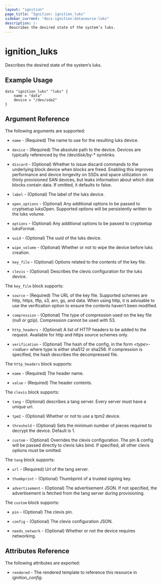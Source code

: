```yaml
---
layout: "ignition"
page_title: "Ignition: ignition_luks"
sidebar_current: "docs-ignition-datasource-luks"
description: |-
  Describes the desired state of the system’s luks.
---
```


# ignition\_luks

Describes the desired state of the system’s luks.

## Example Usage

```hcl
data "ignition_luks" "luks" {
	name = "data"
	device = "/dev/sda2"
}

```

## Argument Reference

The following arguments are supported:

* `name` - (Required) The name to use for the resulting luks device.

* `device` - (Required) The absolute path to the device. Devices are typically referenced by the /dev/disk/by-* symlinks.

* `discard` - (Optional) Whether to issue discard commands to the underlying block device when blocks are freed. Enabling this improves performance and device longevity on SSDs and space utilization on thinly provisioned SAN devices, but leaks information about which disk blocks contain data. If omitted, it defaults to false.

* `label` - (Optional) The label of the luks device.

* `open_options` - (Optional) Any additional options to be passed to cryptsetup luksOpen. Supported options will be persistently written to the luks volume.

* `options` - (Optional) Any additional options to be passed to cryptsetup luksFormat.

* `uuid` - (Optional) The uuid of the luks device.

* `wipe_volume` - (Optional) Whether or not to wipe the device before luks creation.

* `key_file` - (Optional) Options related to the contents of the key file.

* `clevis` - (Optional) Describes the clevis configuration for the luks device.

The `key_file` block supports:

* `source` - (Required) The URL of the key file. Supported schemes are http, https, tftp, s3, arn, gs, and data. When using http, it is advisable to use the verification option to ensure the contents haven’t been modified.

* `compression` - (Optional) The type of compression used on the key file (null or gzip). Compression cannot be used with S3.

* `http_headers` - (Optional) A list of HTTP headers to be added to the request. Available for http and https source schemes only.

* `verification` - (Optional) The hash of the config, in the form _\<type\>-\<value\>_ where type is either sha512 or sha256. If compression is specified, the hash describes the decompressed file.

The `http_headers` block supports:

* `name` - (Required) The header name.

* `value` - (Required) The header contents.

The `clevis` block supports:

* `tang` - (Optional) describes a tang server. Every server must have a unique url.

* `tpm2` - (Optional) Whether or not to use a tpm2 device.

* `threshold` - (Optional) Sets the minimum number of pieces required to decrypt the device. Default is 1.

* `custom` - (Optional) Overrides the clevis configuration. The pin & config will be passed directly to clevis luks bind. If specified, all other clevis options must be omitted.

The `tang` block supports:

* `url` - (Required) Url of the tang server.

* `thumbprint` - (Optional) Thumbprint of a trusted signing key.

* `advertisement` - (Optional) The advertisement JSON. If not specified, the advertisement is fetched from the tang server during provisioning.

The `custom` block supports:

* `pin` - (Optional) The clevis pin.

* `config` - (Optional) The clevis configuration JSON.

* `needs_network` - (Optional) Whether or not the device requires networking.


## Attributes Reference

The following attributes are exported:

* `rendered` - The rendered template to reference this resource in _ignition_config_.
